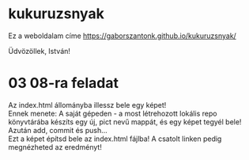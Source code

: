 # kukuruzsnyak
Ez a weboldalam címe
https://gaborszantonk.github.io/kukuruzsnyak/


Üdvözöllek, István!

# 03 08-ra feladat

Az index.html állományba illessz bele egy képet! <br>Ennek menete: A saját gépeden - a most létrehozott lokális repo könyvtárába készíts egy új, pict nevű mappát, és egy képet tegyél bele! Azután add, commit és push...<br> Ezt a képet építsd bele az index.html fájlba! A csatolt linken pedig megnézheted az eredményt!
